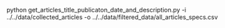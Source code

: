  python get_articles_title_publicaton_date_and_description.py -i ../../data/collected_articles -o ../../data/filtered_data/all_articles_specs.csv
